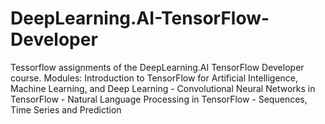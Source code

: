 # DeepLearning.AI-TensorFlow-Developer
Tessorflow assignments of the DeepLearning.AI  TensorFlow Developer course. Modules:  Introduction to TensorFlow  for Artificial Intelligence, Machine Learning, and Deep  Learning - Convolutional Neural Networks in TensorFlow - Natural Language Processing in TensorFlow - Sequences, Time Series and  Prediction
